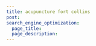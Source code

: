 ```yaml
---
title: acupuncture fort collins
post: 
search_engine_optimization:
  page_title:
  page_description:
---
```

